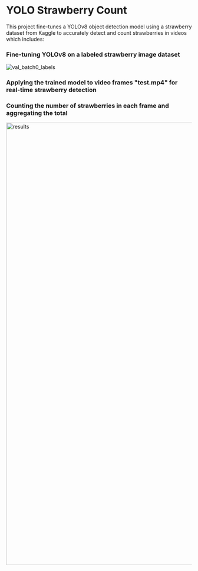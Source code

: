 # YOLO Strawberry Count
This project fine-tunes a YOLOv8 object detection model using a strawberry dataset from Kaggle to accurately detect and count strawberries in videos which includes:
### Fine-tuning YOLOv8 on a labeled strawberry image dataset
![val_batch0_labels](https://github.com/user-attachments/assets/c03fcdfc-fa57-4acd-a79b-f01191e09e2f)
### Applying the trained model to video frames "test.mp4" for real-time strawberry detection 

### Counting the number of strawberries in each frame and aggregating the total
<img width="2400" height="1200" alt="results" src="https://github.com/user-attachments/assets/1a91ae4c-b725-4852-924e-528b60e968a9" />
